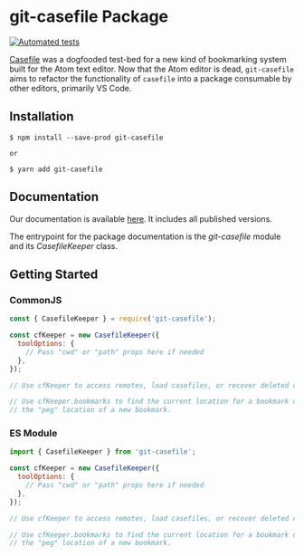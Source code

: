 # git-casefile Package

[![Automated tests](https://github.com/PNW-TechPros/git-casefile/actions/workflows/ci-tests.yml/badge.svg?branch=version%2F1.x)](https://github.com/PNW-TechPros/git-casefile/actions/workflows/ci-tests.yml)

[Casefile][casefile] was a dogfooded test-bed for a new kind of bookmarking system built for the Atom text editor.  Now that the Atom editor is dead, `git-casefile` aims to refactor the functionality of `casefile` into a package consumable by other editors, primarily VS Code.

## Installation

```console
$ npm install --save-prod git-casefile

or 

$ yarn add git-casefile
```

## Documentation

Our documentation is available [here](https://PNW-TechPros.github.io/git-casefile).  It includes all published versions.

The entrypoint for the package documentation is the *git-casefile* module and its *CasefileKeeper* class.

## Getting Started

### CommonJS

```js
const { CasefileKeeper } = require('git-casefile');

const cfKeeper = new CasefileKeeper({
  toolOptions: {
    // Pass "cwd" or "path" props here if needed
  },
});

// Use cfKeeper to access remotes, load casefiles, or recover deleted casefiles.

// Use cfKeeper.bookmarks to find the current location for a bookmark or compute
// the "peg" location of a new bookmark.
```

### ES Module

```js
import { CasefileKeeper } from 'git-casefile';

const cfKeeper = new CasefileKeeper({
  toolOptions: {
    // Pass "cwd" or "path" props here if needed
  },
});

// Use cfKeeper to access remotes, load casefiles, or recover deleted casefiles.

// Use cfKeeper.bookmarks to find the current location for a bookmark or compute
// the "peg" location of a new bookmark.
```

[casefile]: https://github.com/rtweeks/casefile

